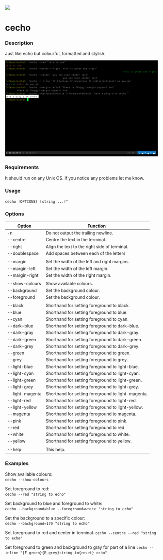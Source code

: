 ![](https://travis-ci.org/jonhiggs/cecho.svg)

# cecho

### Description
Just like echo but colourful, formatted and stylish.

![Look at this](examples.png)

### Requirements
It should run on any Unix OS. If you notice any problems let me know.

### Usage
`cecho [OPTIONS] [string ...]"`

### Options

| Option          |  Function                                                 |
| --------------- | --------------------------------------------------------- |
| -n              |  Do not output the trailing newline.                      |
| --centre        |  Centre the text in the terminal.                         |
| --right         |  Align the text to the right side of terminal.            |
| --doublespace   |  Add spaces between each of the letters                   |
|                 |                                                           |
| --margin        | Set the width of the left and right margins.              |
| --margin-left   | Set the width of the left margin.                         |
| --margin-right  | Set the width of the right margin.                        |
|                 |                                                           |
| --show-colours  |  Show available colours.                                  |
| --background    |  Set the background colour.                               |
| --foreground    |  Set the background colour.                               |
|                 |                                                           |
| --black         |  Shorthand for setting foreground to black.               |
| --blue          |  Shorthand for setting foreground to blue.                |
| --cyan          |  Shorthand for setting foreground to cyan.                |
| --dark-blue     |  Shorthand for setting foreground to dark-blue.           |
| --dark-gray     |  Shorthand for setting foreground to dark-gray.           |
| --dark-green    |  Shorthand for setting foreground to dark-green.          |
| --dark-grey     |  Shorthand for setting foreground to dark-grey.           |
| --green         |  Shorthand for setting foreground to green.               |
| --grey          |  Shorthand for setting foreground to grey.                |
| --light-blue    |  Shorthand for setting foreground to light-blue.          |
| --light-cyan    |  Shorthand for setting foreground to light-cyan.          |
| --light-green   |  Shorthand for setting foreground to light-green.         |
| --light-grey    |  Shorthand for setting foreground to light-grey.          |
| --light-magenta |  Shorthand for setting foreground to light-magenta.       |
| --light-red     |  Shorthand for setting foreground to light-red.           |
| --light-yellow  |  Shorthand for setting foreground to light-yellow.        |
| --magenta       |  Shorthand for setting foreground to magenta.             |
| --pink          |  Shorthand for setting foreground to pink.                |
| --red           |  Shorthand for setting foreground to red.                 |
| --white         |  Shorthand for setting foreground to white.               |
| --yellow        |  Shorthand for setting foreground to yellow.              |
|                 |                                                           |
| --help          |  This help.                                               |

### Examples
  Show available colours:  
  `cecho --show-colours`

  Set foreground to red:  
  `cecho --red "string to echo"`

  Set background to blue and foreground to white:  
  `cecho --background=blue --foreground=white "string to echo"`

  Set the background to a specific colour:  
  `cecho --background=170 "string to echo"`

  Set foreground to red and center in terminal.
  `cecho --centre --red "string to echo"`

  Set foreground to green and background to gray for part of a line
  `cecho --inline "{F_green}{B_grey}string to{reset} echo"`
